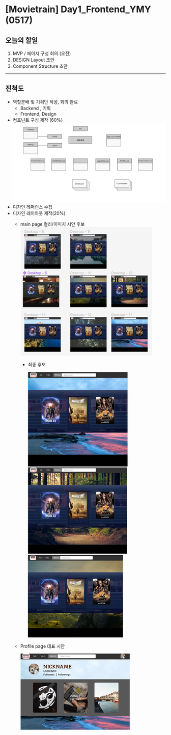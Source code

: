 # [Movietrain] Day1_Frontend_YMY (0517)

## 오늘의 할일 

  1. MVP / 페이지 구성 회의 (오전)
  2. DESIGN Layout 초안
  3. Component Structure 초안
  



  
-------------------



  ## 진척도 

- 역할분배 및 기획안 작성, 회의 완료  
  - Backend , 기획
  - Frontend, Design 
- 컴포넌트 구성 제작 (60%)
![component](img/compo_.png)
- 디자인 레퍼런스 수집
- 디자인 레이아웃 제작(20%)
  - main page 컬러/이미지 시안 후보 
  ![main_all](img/main_all.png)
    - 최종 후보 
  
      ![main_1](img/main_1.png)
      ![main_2](img/main_2.png)
      ![main_3](img/main_3.png)
  - Profile page 대표 시안
  
    ![profile_1](img/profile_1.png)

